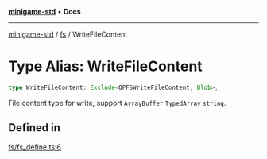 [**minigame-std**](../../../README.md) • **Docs**

***

[minigame-std](../../../README.md) / [fs](../README.md) / WriteFileContent

# Type Alias: WriteFileContent

```ts
type WriteFileContent: Exclude<OPFSWriteFileContent, Blob>;
```

File content type for write, support `ArrayBuffer` `TypedArray` `string`.

## Defined in

[fs/fs\_define.ts:6](https://github.com/JiangJie/minigame-std/blob/c06988f76801881a43518a5e9723580f21a11a7f/src/std/fs/fs_define.ts#L6)
